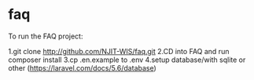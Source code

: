 # faq
To run the FAQ project:

1.git clone http://github.com/NJIT-WIS/faq.git
2.CD into FAQ and run composer install
3.cp .en.example to .env
4.setup database/with sqlite or other
(https://laravel.com/docs/5.6/database)